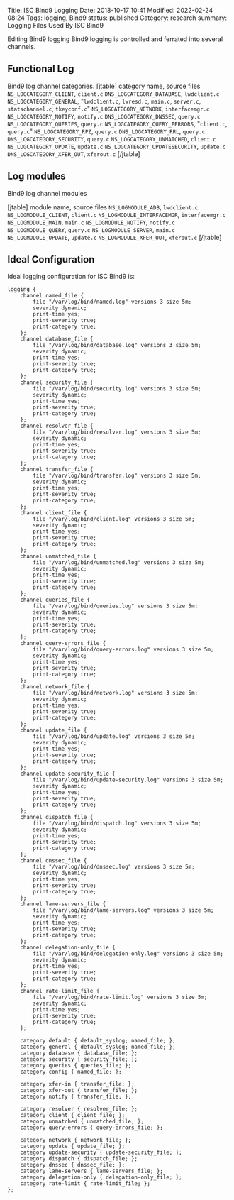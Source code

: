 Title: ISC Bind9 Logging
Date: 2018-10-17 10:41
Modified: 2022-02-24 08:24
Tags: logging, Bind9
status: published
Category: research
summary: Logging Files Used By ISC Bind9

Editing Bind9 logging Bind9 logging is controlled and ferrated into several channels.

Functional Log
--------------
Bind9 log channel categories.
[jtable]
category name, source files
`NS_LOGCATEGORY_CLIENT`, `client.c`
`DNS_LOGCATEGORY_DATABASE`, `lwdclient.c`
`NS_LOGCATEGORY_GENERAL`, "`lwdclient.c`, `lwresd.c`, `main.c`, `server.c`, `statschannel.c`, `tkeyconf.c`"
`NS_LOGCATEGORY_NETWORK`, `interfacemgr.c`
`NS_LOGCATEGORY_NOTIFY`, `notify.c`
`DNS_LOGCATEGORY_DNSSEC`, `query.c`
`NS_LOGCATEGORY_QUERIES`, `query.c`
`NS_LOGCATEGORY_QUERY_EERRORS`, "`client.c`, `query.c`"
`NS_LOGCATEGORY_RPZ`, `query.c`
`DNS_LOGCATEGORY_RRL`, `query.c`
`DNS_LOGCATEGORY_SECURITY`, `query.c`
`NS_LOGCATEGORY_UNMATCHED`, `client.c`
`NS_LOGCATEGORY_UPDATE`, `update.c`
`NS_LOGCATEGORY_UPDATESECURITY`, `update.c`
`DNS_LOGCATEGORY_XFER_OUT`, `xferout.c`
[/jtable]


Log modules
-----------
Bind9 log channel modules

[jtable]
module name, source files
`NS_LOGMODULE_ADB`, `lwdclient.c`
`NS_LOGMODULE_CLIENT`, `client.c`
`NS_LOGMODULE_INTERFACEMGR`, `interfacemgr.c`
`NS_LOGMODULE_MAIN`, `main.c`
`NS_LOGMODULE_NOTIFY`, `notify.c`
`NS_LOGMODULE_QUERY`, `query.c`
`NS_LOGMODULE_SERVER`, `main.c`
`NS_LOGMODULE_UPDATE`, `update.c`
`NS_LOGMODULE_XFER_OUT`, `xferout.c`
[/jtable]

Ideal Configuration
--------------------
Ideal logging configuration for ISC Bind9 is:
```nginx
logging {
    channel named_file {
        file "/var/log/bind/named.log" versions 3 size 5m;
        severity dynamic;
        print-time yes;
        print-severity true;
        print-category true;
    };
    channel database_file {
        file "/var/log/bind/database.log" versions 3 size 5m;
        severity dynamic;
        print-time yes;
        print-severity true;
        print-category true;
    };
    channel security_file {
        file "/var/log/bind/security.log" versions 3 size 5m;
        severity dynamic;
        print-time yes;
        print-severity true;
        print-category true;
    };
    channel resolver_file {
        file "/var/log/bind/resolver.log" versions 3 size 5m;
        severity dynamic;
        print-time yes;
        print-severity true;
        print-category true;
    };
    channel transfer_file {
        file "/var/log/bind/transfer.log" versions 3 size 5m;
        severity dynamic;
        print-time yes;
        print-severity true;
        print-category true;
    };
    channel client_file {
        file "/var/log/bind/client.log" versions 3 size 5m;
        severity dynamic;
        print-time yes;
        print-severity true;
        print-category true;
    };
    channel unmatched_file {
        file "/var/log/bind/unmatched.log" versions 3 size 5m;
        severity dynamic;
        print-time yes;
        print-severity true;
        print-category true;
    };
    channel queries_file {
        file "/var/log/bind/queries.log" versions 3 size 5m;
        severity dynamic;
        print-time yes;
        print-severity true;
        print-category true;
    };
    channel query-errors_file {
        file "/var/log/bind/query-errors.log" versions 3 size 5m;
        severity dynamic;
        print-time yes;
        print-severity true;
        print-category true;
    };
    channel network_file {
        file "/var/log/bind/network.log" versions 3 size 5m;
        severity dynamic;
        print-time yes;
        print-severity true;
        print-category true;
    };
    channel update_file {
        file "/var/log/bind/update.log" versions 3 size 5m;
        severity dynamic;
        print-time yes;
        print-severity true;
        print-category true;
    };
    channel update-security_file {
        file "/var/log/bind/update-security.log" versions 3 size 5m;
        severity dynamic;
        print-time yes;
        print-severity true;
        print-category true;
    };
    channel dispatch_file {
        file "/var/log/bind/dispatch.log" versions 3 size 5m;
        severity dynamic;
        print-time yes;
        print-severity true;
        print-category true;
    };
    channel dnssec_file {
        file "/var/log/bind/dnssec.log" versions 3 size 5m;
        severity dynamic;
        print-time yes;
        print-severity true;
        print-category true;
    };
    channel lame-servers_file {
        file "/var/log/bind/lame-servers.log" versions 3 size 5m;
        severity dynamic;
        print-time yes;
        print-severity true;
        print-category true;
    };
    channel delegation-only_file {
        file "/var/log/bind/delegation-only.log" versions 3 size 5m;
        severity dynamic;
        print-time yes;
        print-severity true;
        print-category true;
    };
    channel rate-limit_file {
        file "/var/log/bind/rate-limit.log" versions 3 size 5m;
        severity dynamic;
        print-time yes;
        print-severity true;
        print-category true;
    };

    category default { default_syslog; named_file; };
    category general { default_syslog; named_file; };
    category database { database_file; };
    category security { security_file; };
    category queries { queries_file; };
    category config { named_file; };

    category xfer-in { transfer_file; };
    category xfer-out { transfer_file; };
    category notify { transfer_file; };

    category resolver { resolver_file; };
    category client { client_file; };
    category unmatched { unmatched_file; };
    category query-errors { query-errors_file; };

    category network { network_file; };
    category update { update_file; };
    category update-security { update-security_file; };
    category dispatch { dispatch_file; };
    category dnssec { dnssec_file; };
    category lame-servers { lame-servers_file; };
    category delegation-only { delegation-only_file; };
    category rate-limit { rate-limit_file; };
};
```
